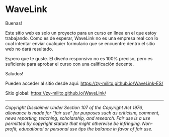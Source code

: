 # WaveLink

Buenas!

Este sitio web es solo un proyecto para un curso en línea en el que estoy trabajando.
Como es de esperar, WaveLink no es una empresa real con lo cual intentar enviar cualquier formulario que se encuentre dentro el sitio web no dará resultado.

Espero que te guste. El diseño responsivo no es 100% preciso, pero es suficiente para aprobar el curso con una calificación decente.

Saludos!

Pueden acceder al sitio desde aquí: https://zy-milito.github.io/WaveLink-ES/

Sitio global: https://zy-milito.github.io/WaveLink/

* * *

*Copyright Disclaimer Under Section 107 of the Copyright Act 1976, allowance is made for "fair use" for purposes such as criticism, comment, news reporting, teaching, scholarship, and research. Fair use is a use permitted by copyright statute that might otherwise be infringing. Non-profit, educational or personal use tips the balance in favor of fair use.*